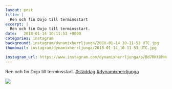 ```yaml
---
layout: post
title: |
  Ren och fin Dojo till terminsstart
excerpt: |
  Ren och fin Dojo till terminsstart.   
date:   2018-01-14 10:11:53 +0000
categories: instagram
background: instagram/dynamixherrljunga/2018-01-14_10-11-53_UTC.jpg
thumbnail: instagram/dynamixherrljunga/2018-01-14_10-11-53_UTC.jpg

instagram_url: https://www.instagram.com/dynamixherrljunga/p/Bd7RKtXhHuH
---
```

Ren och fin Dojo till terminsstart. [#städdag](https://www.instagram.com/explore/tags/städdag/)  [#dynamixherrljunga](https://www.instagram.com/explore/tags/dynamixherrljunga/)



<img src='{{ site.baseurl }}/instagram/dynamixherrljunga/2018-01-14_10-11-53_UTC.jpg' class='img-fluid' />
